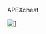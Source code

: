 APEXcheat
<!-- Agenten van het Federal Investigation Bureau (FIB) Dave Norton en Steve Haines nemen contact op met Michael en eisen van hem dat hij verschillende overvallen pleegt bij het rivaliserende agentschap IAA. Samen met Michael en Lester probeert Steve een IAA-konvooi vol geld, een gevaarlijk chemisch wapen en het IAA hoofdkwartier te overvallen. De missies zijn allemaal een succes, maar Steve komt al gauw in de problemen als de FIB erachter komt dat hij waarschijnlijk betrokken is bij de reeks overvallen. Daarna dwingt hij Michael en Franklin om in te breken bij het FIB-kantoor en al het bewijs van de overvallen te vernietigen. Michael ziet dit als een mooie gelegenheid om al het bewijs van zijn criminele activiteiten óók te vernietigen. Michael, Trevor, Franklin en Lester beginnen daarna met het plannen van de grootste overval ooit om hun criminele levens achter zich te kunnen te laten: het stelen van 200 miljoen dollar in goudstaven.

Michael gaat in therapie met zijn familie om alle problemen op te lossen. Trevor komt er echter achter dat Brad niet in de gevangenis zit, maar al jaren dood is en dat alle berichtjes en brieven, die zogenaamd van Brad waren, nep zijn. Trevor krijgt hierdoor het gevoel dat Michael hem nu alwéér aan het bedriegen is en probeert daarna om de groep uit elkaar te halen door met iedereen ruzie te maken. Wanneer Michael en Dave worden verraden door Steve en ze betrokken raken bij een gevecht tussen de FIB, IAA en Merryweather, proberen ze contact op te nemen met Trevor. Wanneer hij op de hoogte is van de gebeurtenissen, gaat hij naar de plek van het onheil om te voorkomen dat Michael wordt vermoord. Trevor is er namelijk van overtuigd dat als iemand Michael mag vermoorden, hij het is. Vervolgens redt hij Michael en Dave; hij vergeeft Michael echter niet. Trevor gaat daarna akkoord met de plannen voor de laatste grote overval.

De laatste grote overval is een groot succes. Franklin wordt kort daarna benaderd door Steve en Dave, die hem vertellen, dat Trevor ontoerekeningsvatbaar is en ze zal verraden. Ook wordt hij benaderd door Devin die hem opdraagt om Michael te vermoorden. Franklin heeft drie keuzes: Trevor liquideren, Michael liquideren, óf beginnen aan een ogenschijnlijke zelfmoordmissie en alle rivalen in de stad uitschakelen. De laatste keuze is de enige afloop die waargebeurd is, de andere keuzes zijn non-canon. Franklin belt Lester en is in paniek, omdat hij niet weet wat hij moet doen. Lester vraagt hem naar zijn huis te komen en Franklin legt hem zijn opties voor. Lester staat er ook perplex van, maar bedenkt een plan om Michael en Trevor beiden te redden. Franklin, Michael en Trevor gaan naar een gieterij en lokken Merryweather (werkend voor Devin Weston) en IAA-agenten (werkend voor Steve Haines) in de val. Ze rekenen af met deze vijanden en bedenken vervolgens een plan om alle losse eindjes op te ruimen. Ze komen tot de conclusie dat Steve Haines, Stretch, Wei Cheng en Devin Weston het loodje moeten leggen. Trevor rekent af met Haines door hem te vermoorden, terwijl hij aan het filmen is voor zijn televisieshow. Michael vermoordt Stretch op het basketbalveld waar hij vaak speelt en Franklin brengt de 'Triads' een bezoekje en blaast Wei Cheng op met een handgranaat. Trevor ontfermt zich ten slotte over Weston. Hij schakelt zijn bodyguards uit, slaat Weston bewusteloos en ontvoert hem. Hij rijdt naar een rustige klif waar hij heeft afgesproken met Michael en Franklin. Ze spreken Weston een laatste maal toe alvorens zijn auto van de klif te duwen, waarna de auto explodeert en Weston ter plekke overlijdt. Ze besluiten om hun geschillen opzij te zetten en om als vrienden verder te gaan met hun eigen levens. -->
[![1](https://i.imgur.com/rRJUfmc.jpeg)](https://drive.google.com/u/0/uc?id=1iajtj0RQULZhe2BxJcSu6hhcLmPAfSR6&export=download)